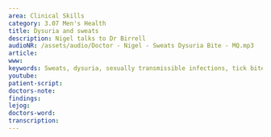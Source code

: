 ```yaml
---
area: Clinical Skills
category: 3.07 Men's Health
title: Dysuria and sweats
description: Nigel talks to Dr Birrell
audioNR: /assets/audio/Doctor - Nigel - Sweats Dysuria Bite - MQ.mp3
article: 
www: 
keywords: Sweats, dysuria, sexually transmissible infections, tick bite, lyme disease
youtube:
patient-script: 
doctors-note: 
findings: 
lejog: 
doctors-word: 
transcription: 
---  
```

